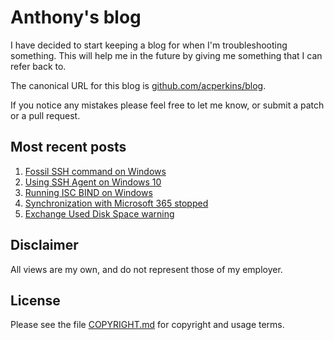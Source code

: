 # Anthony's blog

I have decided to start keeping a blog for when I'm troubleshooting something. This will help me in
the future by giving me something that I can refer back to.

The canonical URL for this blog is
[github.com/acperkins/blog](https://github.com/acperkins/blog).

If you notice any mistakes please feel free to let me know, or submit a patch or a pull request.

## Most recent posts

1. [Fossil SSH command on Windows](2021/2021-04-05_FossilSshWindows.md)
1. [Using SSH Agent on Windows 10](2021/2021-03-31_SshAgentOnWindows.md)
1. [Running ISC BIND on Windows](2021/2021-03-30_BindOnWindows.md)
1. [Synchronization with Microsoft 365 stopped](2021/2021-03-12_SyncStopped365.md)
1. [Exchange Used Disk Space warning](2020/2020-10-23_ExchangeUsedDiskSpace.md)

## Disclaimer

All views are my own, and do not represent those of my employer.

## License

Please see the file [COPYRIGHT.md](COPYRIGHT.md) for copyright and usage terms.
